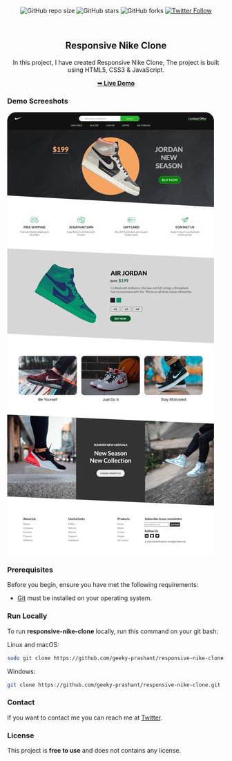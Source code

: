 <div align="center">
  
  ![GitHub repo size](https://img.shields.io/github/repo-size/geeky-prashant/responsive-nike-clone)
  ![GitHub stars](https://img.shields.io/github/stars/geeky-prashant/responsive-nike-clone)
  ![GitHub forks](https://img.shields.io/github/forks/geeky-prashant/responsive-nike-clone?style=social)
  [![Twitter Follow](https://img.shields.io/twitter/follow/geekyprashant?style=social)](https://twitter.com/intent/follow?screen_name=geekyprashant)
 
  <br />

  <h2 align="center">Responsive Nike Clone</h2>

  In this project, I have created Responsive Nike Clone, The project is built using HTML5, CSS3 & JavaScript.

  <a href="https://geeky-prashant.github.io/responsive-nike-clone/"><strong>➥ Live Demo</strong></a>

</div>

### Demo Screeshots

![Responsive Nike Clone Desktop Demo](./readme-images/Responsive-Ecommerce-Website.png "Desktop Demo")

### Prerequisites

Before you begin, ensure you have met the following requirements:

* [Git](https://git-scm.com/downloads "Download Git") must be installed on your operating system.

### Run Locally

To run **responsive-nike-clone** locally, run this command on your git bash:

Linux and macOS:

```bash
sudo git clone https://github.com/geeky-prashant/responsive-nike-clone.git
```

Windows:

```bash
git clone https://github.com/geeky-prashant/responsive-nike-clone.git
```

### Contact

If you want to contact me you can reach me at [Twitter](https://www.twitter.com/geekyprashant).

### License

This project is **free to use** and does not contains any license.

